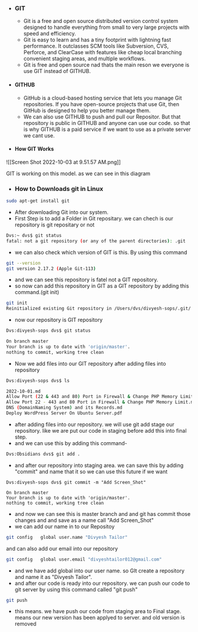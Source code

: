 - ### GIT
	- Git is a free and open source distributed version control system designed to handle everything from small to very large projects with speed and efficiency.
	- Git is easy to learn and has a tiny footprint with lightning fast performance.  It outclasses SCM tools like Subversion, CVS, Perforce, and ClearCase with features like cheap local branching convenient staging areas, and multiple workflows.
	- Git is free and open source nad thats the main reson we everyone is use GIT instead of GITHUB.

- #### GITHUB

	- GitHub is a cloud-based hosting service that lets you manage Git repositories. If you have open-source projects that use Git, then GitHub is designed to help you better manage them.
	- We can also use GITHUB to push and pull our Repositor.  But that repository is public in GITHUB and anyone can use our code. so that is why GITHUB is a paid service if we want to use as a private server we cant use.

- #### How GIT Works
 
 ![[Screen Shot 2022-10-03 at 9.51.57 AM.png]]

GIT is working on this model. as we can see in this diagram

- ### How to Downloads git in Linux 

```bash
sudo apt-get install git
```

- After downloading Git into our system. 
- First Step is to add a Folder in Git repositary. we can chech is our repository is git repositary or not
```bash
Dvs:~ dvs$ git status
fatal: not a git repository (or any of the parent directories): .git
```

- we can also check which version of GIT is this. By using this command
```bash
git --version
git version 2.17.2 (Apple Git-113)
```
- and we can see this repository is fatel not a GIT repository.
- so now can add this repository in GIT as a GIT repository by adding this command.(git init)

```bash
git init
Reinitialized existing Git repository in /Users/dvs/divyesh-sops/.git/
```
- now our repository is GIT repository
```bash
Dvs:divyesh-sops dvs$ git status

On branch master
Your branch is up to date with 'origin/master'.
nothing to commit, working tree clean
```
- Now we add files into our GIT repository after adding files into repository
```bash
Dvs:divyesh-sops dvs$ ls

2022-10-01.md
Allow Port (22 & 443 and 80) Port in Firewall & Change PHP Memory Limit.pdf
Allow Port 22 - 443 and 80 Port in Firewall & Change PHP Memory Limit.md
DNS (DomainNaming System) and its Records.md
Deploy WordPress Server On Ubuntu Server.pdf
```
- after adding files into our repository. we will use git add stage our repository. like we are put our code in staging before add this into final step.
- and we can use this by adding this command- 
````bash
Dvs:Obsidians dvs$ git add .
````
- and after our repository into staging area. we can save this by adding "commit" and name that it so we can use this future if we want 
```bah
Dvs:divyesh-sops dvs$ git commit -m "Add Screen_Shot"

On branch master
Your branch is up to date with 'origin/master'.
nothing to commit, working tree clean
```

- and now we can see this is master branch and and git has commit those changes and and save as a name call "Add Screen_Shot"
- we can add our name in to our Repositoy 
```bash
git config   global user.name "Divyesh Tailor"
```
and can also add our email into our repository
```bash
git config   global user.email "divyeshtailor012@gmail.com"
```
- and we have add global into our user name. so GIt create a repository and name it as "Divyesh Tailor".
- and after our code is ready into our repository. we can push our code to git server by using this command called "git push" 

```bash
git push
```
- this means. we have push our code from staging area to Final stage. means our new version has been applyed to server. and old version is removed

